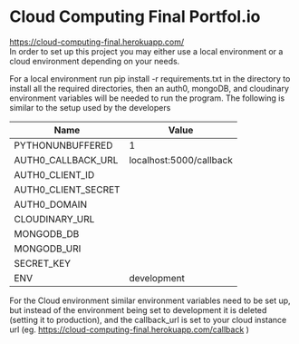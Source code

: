# Cloud Computing Final Portfol.io

https://cloud-computing-final.herokuapp.com/  
In order to set up this project you may either use a local environment or a cloud environment depending on your needs.  

For a local environment run pip install -r requirements.txt in the directory to install all the required directories, then an auth0, mongoDB, and cloudinary environment variables will be needed to run the program. The following is similar to the setup used by the developers  

| Name | Value |
| ----- | ----- |
| PYTHONUNBUFFERED | 1 |
| AUTH0_CALLBACK_URL | localhost:5000/callback |
| AUTH0_CLIENT_ID | |
| AUTH0_CLIENT_SECRET | |
| AUTH0_DOMAIN | |
| CLOUDINARY_URL | |
| MONGODB_DB | |
| MONGODB_URI | |
| SECRET_KEY | |
| ENV | development |
  
  
For the Cloud environment similar environment variables need to be set up, but instead of the environment being set to development it is deleted (setting it to production), and the callback_url is set to your cloud instance url (eg. https://cloud-computing-final.herokuapp.com/callback )
